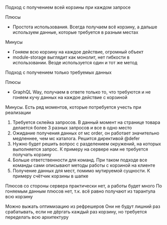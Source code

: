 Подход с получением всей корзины при каждом запросе

Плюсы 
- Простота использования. Всегда получаем всё корзину, а дальше используем данные, которые требуется в разным местах

Минусы
- Гоняем всю корзину на каждое действие, огромный объект
- module-storage выглядит как монолит, нет гибкости в использовании. Везде используется один и тот же метод


Подход с получением только требуемых данных

Плюсы
- GraphQL Way, получаем в ответе только то, что требуются и не гоняем кучу данных на каждое действие с корзиной

Минусы. Есть ряд моментов, которые потребуется учесть при реализации
1. Требуется склейка запросов. В данный момент на странице товара делается более 3 разных запросов и все в одно место
2. Ожидание получения данных от мс order, он работает значительно медленнее, чем мс каталога. Решится директивой @defer
3. Нужно будет решить вопрос с разделением окружений, на которых выполняется запрос. К примеру на сервере нам не требуется получать корзину
4. Больше ответственности для команд. При таком подходе все команды сами описывают методы работы с корзиной на клиенте
5. Получение данных для мест, помимо мутируемой сущности. К примеру счётчик корзины в шапке

Плюсов со стороны сервера практически нет, а работы будет много
По гоняемым данным плюсов нет, т.к. всё равно получают из тарантула всю корзину

Можно выжать оптимизацию из рефрешеров
Они не будут лишний раз срабатывать, если не дёргать каждый раз корзину, но требуется переделать всю архитектуру
